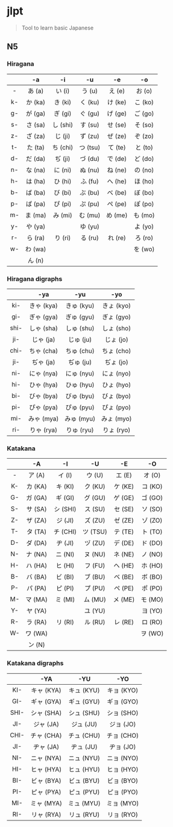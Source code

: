 # jlpt

> Tool to learn basic Japanese

## N5

### Hiragana

||-a|-i|-u|-e|-o|
|:-:|:-:|:-:|:-:|:-:|:-:|
|-|あ  (a)|い (i)|う (u)|え (e)|お (o)|
|k-|か (ka)|き (ki)|く (ku)|け (ke)|こ (ko)|
|g-|が (ga)|ぎ (gi)|ぐ (gu)|げ (ge)|ご (go)|
|s-|さ (sa)|し (shi)|す (su)|せ (se)|そ (so)|
|z-|ざ (za)|じ (ji)|ず (zu)|ぜ (ze)|ぞ (zo)|
|t-|た (ta)|ち (chi)|つ (tsu)|て (te)|と (to)|
|d-|だ (da)|ぢ (ji)|づ (du)|で (de)|ど (do)|
|n-|な (na)|に (ni)|ぬ (nu)|ね (ne)|の (no)|
|h-|は (ha)|ひ (hi)|ふ (fu)|へ (he)|ほ (ho)|
|b-|ば (ba)|び (bi)|ぶ (bu)|べ (be)|ぼ (bo)|
|p-|ぱ (pa)|ぴ (pi)|ぷ (pu)|ぺ (pe)|ぽ (po)|
|m-|ま (ma)|み (mi)|む (mu)|め (me)|も (mo)|
|y-|や (ya)||ゆ (yu)||よ (yo)|
|r-|ら (ra)|り (ri)|る (ru)|れ (re)|ろ (ro)|
|w-|わ (wa)||||を (wo)|
||ん (n)|

### Hiragana digraphs

||-ya|-yu|-yo|
|:-:|:-:|:-:|:-:|
|ki-|きゃ (kya)|きゅ (kyu)|きょ (kyo)|
|gi-|ぎゃ (gya)|ぎゅ (gyu)|ぎょ (gyo)|
|shi-|しゃ (sha)|しゅ (shu)|しょ (sho)|
|ji-|じゃ (ja)|じゅ (ju)|じょ (jo)|
|chi-|ちゃ (cha)|ちゅ (chu)|ちょ (cho)|
|ji-|ぢゃ (ja)|ぢゅ (ju)|ぢょ (jo)|
|ni-|にゃ (nya)|にゅ (nyu)|にょ (nyo)|
|hi-|ひゃ (hya)|ひゅ (hyu)|ひょ (hyo)|
|bi-|びゃ (bya)|びゅ (byu)|びょ (byo)|
|pi-|ぴゃ (pya)|ぴゅ (pyu)|ぴょ (pyo)|
|mi-|みゃ (mya)|みゅ (myu)|みょ (myo)|
|ri-|りゃ (rya)|りゅ (ryu)|りょ (ryo)|

### Katakana

||-A|-I|-U|-E|-O|
|:-:|:-:|:-:|:-:|:-:|:-:|
|-|ア (A)|イ (I)|ウ (U)|エ (E)|オ (O)|
|K-|カ (KA)|キ (KI)|ク (KU)|ケ (KE)|コ (KO)|
|G-|ガ (GA)|ギ (GI)|グ (GU)|ゲ (GE)|ゴ (GO)|
|S-|サ (SA)|シ (SHI)|ス (SU)|セ (SE)|ソ (SO)|
|Z-|ザ (ZA)|ジ (JI)|ズ (ZU)|ゼ (ZE)|ゾ (ZO)|
|T-|タ (TA)|チ (CHI)|ツ (TSU)|テ (TE)|ト (TO)|
|D-|ダ (DA)|ヂ (JI)|ヅ (ZU)|デ (DE)|ド (DO)|
|N-|ナ (NA)|ニ (NI)|ヌ (NU)|ネ (NE)|ノ (NO)|
|H-|ハ (HA)|ヒ (HI)|フ (FU)|ヘ (HE)|ホ (HO)|
|B-|バ (BA)|ビ (BI)|ブ (BU)|ベ (BE)|ボ (BO)|
|P-|パ (PA)|ピ (PI)|プ (PU)|ペ (PE)|ポ (PO)|
|M-|マ (MA)|ミ (MI)|ム (MU)|メ (ME)|モ (MO)|
|Y-|ヤ (YA)||ユ (YU)||ヨ (YO)|
|R-|ラ (RA)|リ (RI)|ル (RU)|レ (RE)|ロ (RO)|
|W-|ワ (WA)||||ヲ (WO)|
||ン (N)|

### Katakana digraphs

||-YA|-YU|-YO|
|:-:|:-:|:-:|:-:|
|KI-|キャ (KYA)|キュ (KYU)|キョ (KYO)|
|GI-|ギャ (GYA)|ギュ (GYU)|ギョ (GYO)|
|SHI-|シャ (SHA)|シュ (SHU)|ショ (SHO)|
|JI-|ジャ (JA)|ジュ (JU)|ジョ (JO)|
|CHI-|チャ (CHA)|チュ (CHU)|チョ (CHO)|
|JI-|ヂャ (JA)|ヂュ (JU)|ヂョ (JO)|
|NI-|ニャ (NYA)|ニュ (NYU)|ニョ (NYO)|
|HI-|ヒャ (HYA)|ヒュ (HYU)|ヒョ (HYO)|
|BI-|ビャ (BYA)|ビュ (BYU)|ビョ (BYO)|
|PI-|ピャ (PYA)|ピュ (PYU)|ピョ (PYO)|
|MI-|ミャ (MYA)|ミュ (MYU)|ミョ (MYO)|
|RI-|リャ (RYA)|リュ (RYU)|リョ (RYO)|
